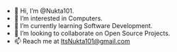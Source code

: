 - 👋 Hi, I’m @Nukta101.
- 👀 I’m interested in Computers.
- 🌱 I’m currently learning Software Development.
- 💞️ I’m looking to collaborate on Open Source Projects.
- 📫 Reach me at ItsNukta101@gmail.com

<!---
Nukta101/Nukta101 is a ✨ special ✨ repository because its `README.md` (this file) appears on your GitHub profile.
You can click the Preview link to take a look at your changes.
--->
